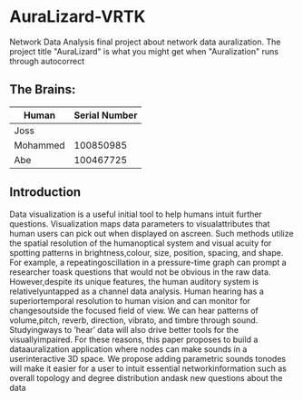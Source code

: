 # AuraLizard-VRTK
Network Data Analysis final project about network data auralization. The project title "AuraLizard" is what you might get when "Auralization" runs through autocorrect

## The Brains: 
| Human | Serial Number |
|---|---|
| Joss | |
| Mohammed | 100850985 | 
| Abe | 100467725 | 

## Introduction
Data visualization is a useful initial tool to help humans intuit further questions. Visualization maps data parameters to visualattributes that human users can pick out when displayed on ascreen. Such methods utilize the spatial resolution of the humanoptical system and visual acuity for spotting patterns in brightness,colour, size, position, spacing, and shape. For example, a repeatingoscillation in a pressure-time graph can prompt a researcher toask questions that would not be obvious in the raw data. However,despite its unique features, the human auditory system is relativelyuntapped as a channel data analysis. Human hearing has a superiortemporal resolution to human vision and can monitor for changesoutside the focused field of view. We can hear patterns of volume,pitch, reverb, direction, vibrato, and timbre through sound. Studyingways to ’hear’ data will also drive better tools for the visuallyimpaired. For these reasons, this paper proposes to build a dataauralization application where nodes can make sounds in a userinteractive 3D space. We propose adding parametric sounds tonodes will make it easier for a user to intuit essential networkinformation such as overall topology and degree distribution andask new questions about the data
